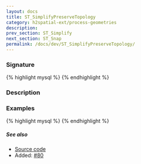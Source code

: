 ```yaml
---
layout: docs
title: ST_SimplifyPreserveTopology
category: h2spatial-ext/process-geometries
description: 
prev_section: ST_Simplify
next_section: ST_Snap
permalink: /docs/dev/ST_SimplifyPreserveTopology/
---
```


### Signature

{% highlight mysql %}
{% endhighlight %}

### Description

### Examples

{% highlight mysql %}
{% endhighlight %}

##### See also

* <a href="https://github.com/irstv/H2GIS/blob/master/h2spatial-ext/src/main/java/org/h2gis/h2spatialext/function/spatial/processing/ST_SimplifyPreserveTopology.java" target="_blank">Source code</a>
* Added: <a href="https://github.com/irstv/H2GIS/pull/80" target="_blank">#80</a>

